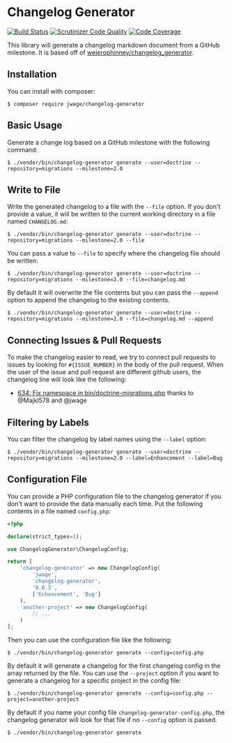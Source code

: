 # Changelog Generator

[![Build Status](https://travis-ci.org/jwage/changelog-generator.svg)](https://travis-ci.org/jwage/changelog-generator)
[![Scrutinizer Code Quality](https://scrutinizer-ci.com/g/jwage/changelog-generator/badges/quality-score.png?b=master)](https://scrutinizer-ci.com/g/jwage/changelog-generator/?branch=master)
[![Code Coverage](https://scrutinizer-ci.com/g/jwage/changelog-generator/badges/coverage.png?b=master)](https://scrutinizer-ci.com/g/jwage/changelog-generator/?branch=master)

This library will generate a changelog markdown document from a GitHub milestone. It is based off of
[weierophinney/changelog_generator](https://github.com/weierophinney/changelog_generator).

## Installation

You can install with composer:

    $ composer require jwage/changelog-generator

## Basic Usage

Generate a change log based on a GitHub milestone with the following command:

    $ ./vendor/bin/changelog-generator generate --user=doctrine --repository=migrations --milestone=2.0

## Write to File

Write the generated changelog to a file with the `--file` option. If you don't provide a value, it will be written
to the current working directory in a file named `CHANGELOG.md`:

    $ ./vendor/bin/changelog-generator generate --user=doctrine --repository=migrations --milestone=2.0 --file

You can pass a value to `--file` to specify where the changelog file should be written:

    $ ./vendor/bin/changelog-generator generate --user=doctrine --repository=migrations --milestone=2.0 --file=changelog.md

By default it will overwrite the file contents but you can pass the `--append` option to append the changelog to
the existing contents.

    $ ./vendor/bin/changelog-generator generate --user=doctrine --repository=migrations --milestone=2.0 --file=changelog.md --append

## Connecting Issues & Pull Requests

To make the changelog easier to read, we try to connect pull requests to issues by looking for `#{ISSUE_NUMBER}` in the body
of the pull request. When the user of the issue and pull request are different github users, the changelog line will look like the following:

- [634: Fix namespace in bin/doctrine-migrations.php](https://github.com/doctrine/migrations/pull/634) thanks to @Majkl578 and @jwage

## Filtering by Labels

You can filter the changelog by label names using the ``--label`` option:

    $ ./vendor/bin/changelog-generator generate --user=doctrine --repository=migrations --milestone=2.0 --label=Enhancement --label=Bug

## Configuration File

You can provide a PHP configuration file to the changelog generator if you don't want to provide the data manually each time.
Put the following contents in a file named `config.php`:

```php
<?php

declare(strict_types=1);

use ChangelogGenerator\ChangelogConfig;

return [
    'changelog-generator' => new ChangelogConfig(
        'jwage',
        'changelog-generator',
        '0.0.3',
        ['Enhancement', 'Bug']
    ),
    'another-project' => new ChangelogConfig(
        // ...
    )
];
```

Then you can use the configuration file like the following:

    $ ./vendor/bin/changelog-generator generate --config=config.php

By default it will generate a changelog for the first changelog config in the array returned by the file. You can use the
`--project` option if you want to generate a changelog for a specific project in the config file:

    $ ./vendor/bin/changelog-generator generate --config=config.php --project=another-project

By default if you name your config file `changelog-generator-config.php`, the changelog generator will look for that file
if no `--config` option is passed.

    $ ./vendor/bin/changelog-generator generate
